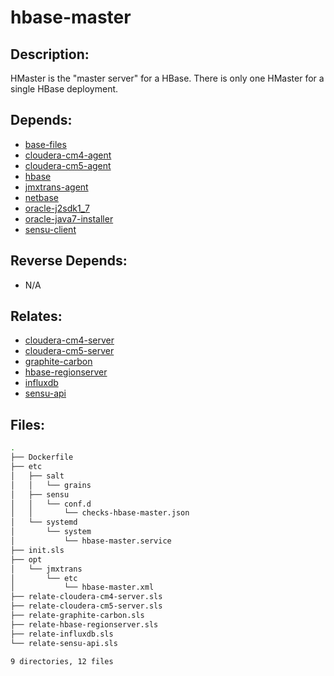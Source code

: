 # hbase-master

## Description:

HMaster is the "master server" for a HBase. There is only one HMaster for a
single HBase deployment.

## Depends:

  -  [base-files](salt/base-files)
  -  [cloudera-cm4-agent](salt/cloudera-cm4-agent)
  -  [cloudera-cm5-agent](salt/cloudera-cm5-agent)
  -  [hbase](salt/hbase)
  -  [jmxtrans-agent](salt/jmxtrans-agent)
  -  [netbase](salt/netbase)
  -  [oracle-j2sdk1\_7](salt/oracle-j2sdk1_7)
  -  [oracle-java7-installer](salt/oracle-java7-installer)
  -  [sensu-client](salt/sensu-client)

## Reverse Depends:

  -  N/A

## Relates:

  -  [cloudera-cm4-server](salt/cloudera-cm4-server)
  -  [cloudera-cm5-server](salt/cloudera-cm5-server)
  -  [graphite-carbon](salt/graphite-carbon)
  -  [hbase-regionserver](salt/hbase-regionserver)
  -  [influxdb](salt/influxdb)
  -  [sensu-api](salt/sensu-api)

## Files:

```bash
.
├── Dockerfile
├── etc
│   ├── salt
│   │   └── grains
│   ├── sensu
│   │   └── conf.d
│   │       └── checks-hbase-master.json
│   └── systemd
│       └── system
│           └── hbase-master.service
├── init.sls
├── opt
│   └── jmxtrans
│       └── etc
│           └── hbase-master.xml
├── relate-cloudera-cm4-server.sls
├── relate-cloudera-cm5-server.sls
├── relate-graphite-carbon.sls
├── relate-hbase-regionserver.sls
├── relate-influxdb.sls
└── relate-sensu-api.sls

9 directories, 12 files
```
